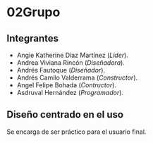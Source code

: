 # 02Grupo

## Integrantes
* Angie Katherine Díaz Martínez (_Lider_).
* Andrea Viviana Rincón (_Diseñadora_).
* Andrés Fautoque (_Diseñador_).
* Andrés Camilo Valderrama (_Constructor_).
* Angel Felipe Bohada (_Contructor_).
* Asdruval Hernández (_Programador_).

## Diseño centrado en el uso

Se encarga de ser práctico para el usuario final.
